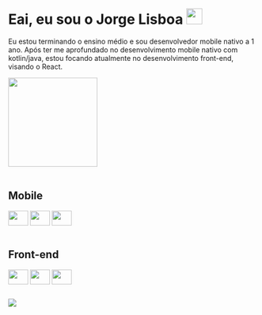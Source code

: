 # Eai, eu sou o Jorge Lisboa <img src="https://emoji.gg/assets/emoji/6184-steep.png" width="32px" height="32px">
Eu estou terminando o ensino médio e sou desenvolvedor mobile nativo a 1 ano.
Após ter me aprofundado no desenvolvimento mobile nativo com kotlin/java, estou focando atualmente no desenvolvimento front-end, visando o React.
<a href="https://github.com/jorgelisboa" ></a>

<div>
    <a href="https://github.com/jorgelisboa"></a>
    <img height="180em" src="https://github-readme-stats.vercel.app/api/top-langs/?username=jorgelisboa&layout=compact&langs_count=8&theme=radical" />
</div>

<div style="display: inline_block"><br>
    <h2>Mobile</h2>
    <img align="center" height="30" width="40" src="https://cdn.jsdelivr.net/gh/devicons/devicon/icons/android/android-original.svg">
    <img align="center" height="30" width="40" src="https://cdn.jsdelivr.net/gh/devicons/devicon/icons/java/java-original.svg">
    <img align="center" height="30" width="40" src="https://cdn.jsdelivr.net/gh/devicons/devicon/icons/kotlin/kotlin-original.svg">
</div>
<div style="display: inline_block"><br>
    <h2>Front-end</h2>
    <img align="center" height="30" width="40" src="https://cdn.jsdelivr.net/gh/devicons/devicon/icons/javascript/javascript-original.svg" />
    <img align="center" height="30" width="40" src="https://cdn.jsdelivr.net/gh/devicons/devicon/icons/html5/html5-plain.svg" />
    <img align="center" height="30" width="40" src="https://cdn.jsdelivr.net/gh/devicons/devicon/icons/css3/css3-plain.svg" />
</div>

##
<div>
    <a href="https://www.linkedin.com/in/jorge-miguel-teixeira-do-nascimento-lisboa-4a07a41b2/" target="_blank"> 
        <img src="https://img.shields.io/badge/-LinkedIn-%230077B5?style=for-the-badge&logo=linkedin&logoColor=white" target="_blank">
    </a>
</div>
